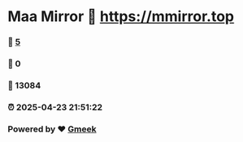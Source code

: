 # Maa Mirror :link: https://mmirror.top 
### :page_facing_up: [5](https://mmirror.top/tag.html) 
### :speech_balloon: 0 
### :hibiscus: 13084 
### :alarm_clock: 2025-04-23 21:51:22 
### Powered by :heart: [Gmeek](https://github.com/Meekdai/Gmeek)
